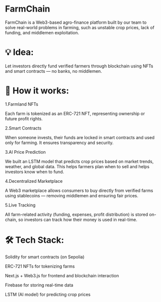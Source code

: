 # FarmChain

FarmChain is a Web3-based agro-finance platform built by our team to solve real-world problems in farming, such as unstable crop prices, lack of funding, and middlemen exploitation.

# 💡 Idea:
Let investors directly fund verified farmers through blockchain using NFTs and smart contracts — no banks, no middlemen.

# 🚀 How it works:
1.Farmland NFTs

Each farm is tokenized as an ERC-721 NFT, representing ownership or future profit rights.

2.Smart Contracts

When someone invests, their funds are locked in smart contracts and used only for farming. It ensures transparency and security.

3.AI Price Prediction

We built an LSTM model that predicts crop prices based on market trends, weather, and global data. This helps farmers plan when to sell and helps investors know when to fund.

4.Decentralized Marketplace

A Web3 marketplace allows consumers to buy directly from verified farms using stablecoins — removing middlemen and ensuring fair prices.

5.Live Tracking

All farm-related activity (funding, expenses, profit distribution) is stored on-chain, so investors can track how their money is used in real-time.

# 🛠 Tech Stack:

Solidity for smart contracts (on Sepolia)

ERC-721 NFTs for tokenizing farms

Next.js + Web3.js for frontend and blockchain interaction

Firebase for storing real-time data

LSTM (AI model) for predicting crop prices
